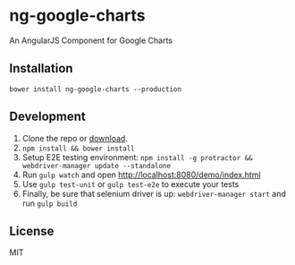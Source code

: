 # ng-google-charts

An AngularJS Component for Google Charts

## Installation

```console
bower install ng-google-charts --production
```

## Development

1. Clone the repo or [download]().
2. ``npm install && bower install``
3. Setup E2E testing environment: ``npm install -g protractor && webdriver-manager update --standalone``
4. Run ``gulp watch`` and open [http://localhost:8080/demo/index.html](http://localhost:8080/demo/index.html)
5. Use ``gulp test-unit`` or ``gulp test-e2e`` to execute your tests
6. Finally, be sure that selenium driver is up: ``webdriver-manager start`` and run ``gulp build``

## License

MIT
